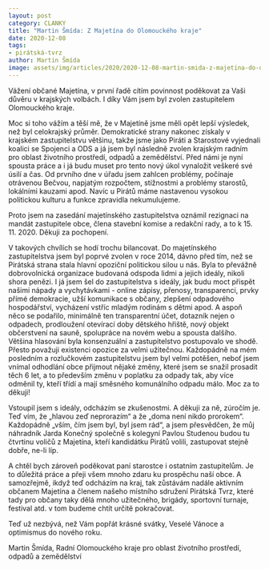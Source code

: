 ```yaml
---
layout: post
category: CLANKY
title: "Martin Šmída: Z Majetína do Olomouckého kraje"
date: 2020-12-08
tags: 
- pirátská-tvrz
author: Martin Šmída
image: assets/img/articles/2020/2020-12-08-martin-smida-z-majetina-do-olomouckeho-kraje.jpg  #751x422 pixelu
---
```

Vážení občané Majetína, v první řadě cítím povinnost poděkovat za Vaši důvěru v krajských volbách. I díky Vám jsem byl zvolen zastupitelem Olomouckého kraje.

Moc si toho vážím a těší mě, že v Majetíně jsme měli opět lepší výsledek, než byl celokrajský průměr. Demokratické strany nakonec získaly v krajském zastupitelstvu většinu, takže jsme jako Piráti a Starostové vyjednali koalici se Spojenci a ODS a já jsem byl následně zvolen krajským radním pro oblast životního prostředí, odpadů a zemědělství. Před námi je nyní spousta práce a i já budu muset pro tento nový úkol vynaložit veškeré své úsilí a čas. Od prvního dne v úřadu jsem zahlcen problémy, počínaje otrávenou Bečvou, napjatým rozpočtem, stížnostmi a problémy starostů, lokálními kauzami apod. Navíc u Pirátů máme nastavenou vysokou politickou kulturu a funkce zpravidla nekumulujeme.

Proto jsem na zasedání majetínského zastupitelstva oznámil rezignaci na mandát zastupitele obce, člena stavební komise a redakční rady, a to k 15. 11. 2020. Děkuji za pochopení.

V takových chvílích se hodí trochu bilancovat. Do majetínského zastupitelstva jsem byl poprvé zvolen v roce 2014, dávno před tím, než se Pirátská strana stala hlavní opoziční politickou silou u nás. Byla to převážně dobrovolnická organizace budovaná odspoda lidmi a jejich ideály, nikoli shora penězi. I já jsem šel do zastupitelstva s ideály, jak budu moct přispět našimi nápady a vychytávkami - online zápisy, přenosy, transparenci, prvky přímé demokracie, užší komunikace s občany, zlepšení odpadového hospodářství, vycházení vstříc mladým rodinám s dětmi apod. A aspoň něco se podařilo, minimálně ten transparentní účet, dotazník nejen o odpadech, prodloužení otevírací doby dětského hřiště, nový objekt občerstvení na sauně, spolupráce na novém webu a spousta dalšího. Většina hlasování byla konsenzuální a zastupitelstvo postupovalo ve shodě. Přesto považuji existenci opozice za velmi užitečnou. Každopádně na mém posledním a rozlučkovém zastupitelstvu jsem byl velmi potěšen, neboť jsem vnímal odhodlání obce přijmout nějaké změny, které jsem se snažil prosadit těch 6 let, a to především změnu v poplatku za odpady tak, aby více odměnil ty, kteří třídí a mají směsného komunálního odpadu málo. Moc za to děkuji!

Vstoupil jsem s ideály, odcházím se zkušenostmi. A děkuji za ně, zúročím je. Teď vím, že „hlavou zeď neprorazím“ a že „doma není nikdo prorokem“. Každopádně „vším, čím jsem byl, byl jsem rád“, a jsem přesvědčen, že můj náhradník Jarda Konečný společně s kolegyní Pavlou Studenou budou tu čtvrtinu voličů z Majetína, kteří kandidátku Pirátů volili, zastupovat stejně dobře, ne-li líp.

A chtěl bych zároveň poděkovat paní starostce i ostatním zastupitelům. Je to důležitá práce a přeji všem mnoho zdaru ku prospěchu naší obce. A samozřejmě, ikdyž teď odcházím na kraj, tak zůstávám nadále aktivním občanem Majetína a členem našeho místního sdružení Pirátská Tvrz, které tady pro občany taky dělá mnoho užitečného, brigády, sportovní turnaje, festival atd. v tom budeme chtít určitě pokračovat.

Teď už nezbývá, než Vám popřát krásné svátky, Veselé Vánoce a optimismus do nového roku.

Martin Šmída, Radní Olomouckého kraje pro oblast životního prostředí, odpadů a zemědělství
